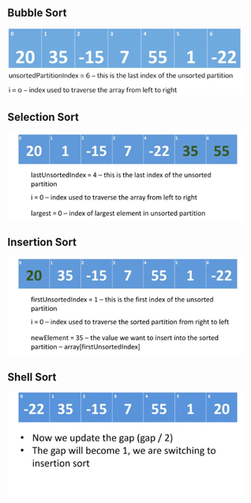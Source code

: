 ## Bubble Sort

![](src/main/resources/images/sort/bubbleSort.gif)

## Selection Sort

![](src/main/resources/images/sort/selectionSort.gif)

## Insertion Sort

![](src/main/resources/images/sort/insertionSort.gif)

## Shell Sort

![](src/main/resources/images/sort/shellSort.gif)
